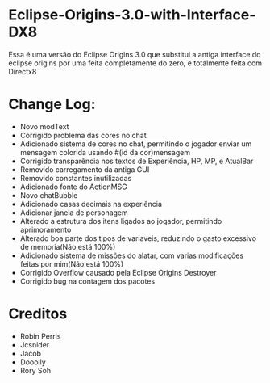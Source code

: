 # Eclipse-Origins-3.0-with-Interface-DX8
Essa é uma versão do Eclipse Origins 3.0 que substitui a antiga interface do eclipse origins
por uma feita completamente do zero, e totalmente feita com Directx8

# Change Log:
- Novo modText
- Corrigido problema das cores no chat
- Adicionado sistema de cores no chat, permitindo o jogador enviar um mensagem colorida usando #(id da cor)mensagem
- Corrigido transparência nos textos de Experiência, HP, MP, e AtualBar
- Removido carregamento da antiga GUI
- Removido constantes inutilizadas
- Adicionado fonte do ActionMSG
- Novo chatBubble
- Adicionado casas decimais na experiência
- Adicionar janela de personagem
- Alterado a estrutura dos itens ligados ao jogador, permitindo aprimoramento
- Alterado boa parte dos tipos de variaveis, reduzindo o gasto excessivo de memoria(Não está 100%)
- Adicionado sistema de missões do alatar, com varias modificações feitas por mim(Não está 100%)
- Corrigido Overflow causado pela Eclipse Origins Destroyer
- Corrigido bug na contagem dos pacotes

# Creditos
- Robin Perris
- Jcsnider
- Jacob
- Dooolly
- Rory Soh
